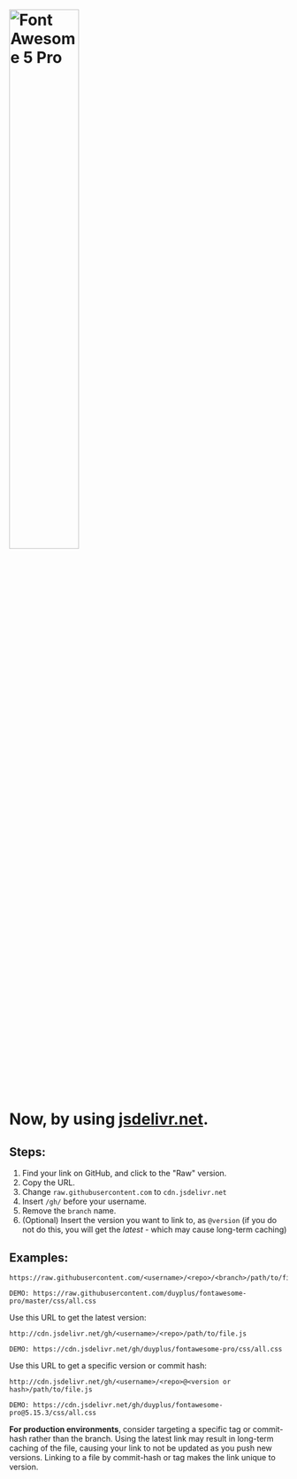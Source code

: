 <h1><img src="https://img.fortawesome.com/349cfdf6/logo-fa-pro.svg" alt="Font Awesome 5 Pro" width="50%"></h1>

# Now, by using [jsdelivr.net](https://www.jsdelivr.com/).

## Steps:
1. Find your link on GitHub, and click to the "Raw" version.
2. Copy the URL.
3. Change ```raw.githubusercontent.com``` to ```cdn.jsdelivr.net```
4. Insert ```/gh/``` before your username.
5. Remove the ```branch``` name.
6. (Optional) Insert the version you want to link to, as ```@version``` (if you do not do this, you will get the <i>latest</i> - which may cause long-term caching)

## Examples:

```
https://raw.githubusercontent.com/<username>/<repo>/<branch>/path/to/file.js

DEMO: https://raw.githubusercontent.com/duyplus/fontawesome-pro/master/css/all.css
```
Use this URL to get the latest version:
```
http://cdn.jsdelivr.net/gh/<username>/<repo>/path/to/file.js

DEMO: https://cdn.jsdelivr.net/gh/duyplus/fontawesome-pro/css/all.css
```
Use this URL to get a specific version or commit hash:
```
http://cdn.jsdelivr.net/gh/<username>/<repo>@<version or hash>/path/to/file.js

DEMO: https://cdn.jsdelivr.net/gh/duyplus/fontawesome-pro@5.15.3/css/all.css
```
<b>For production environments</b>, consider targeting a specific tag or commit-hash rather than the branch. Using the latest link may result in long-term caching of the file, causing your link to not be updated as you push new versions. Linking to a file by commit-hash or tag makes the link unique to version.
